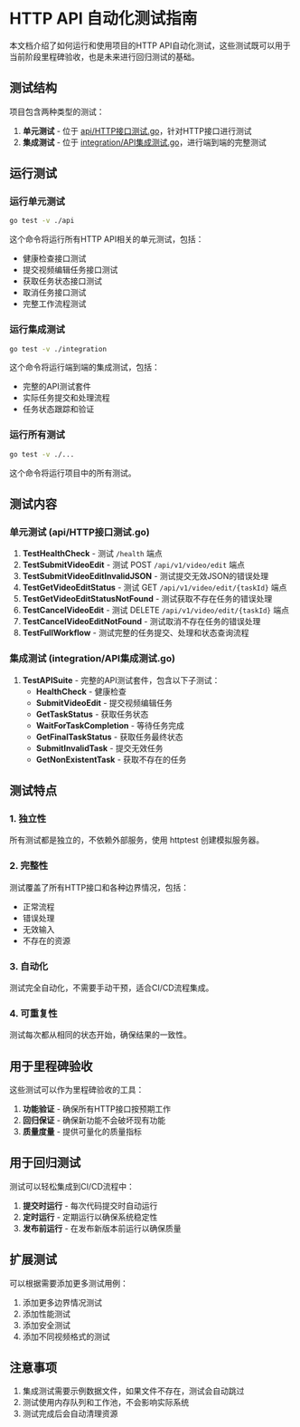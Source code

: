 # HTTP API 自动化测试指南

本文档介绍了如何运行和使用项目的HTTP API自动化测试，这些测试既可以用于当前阶段里程碑验收，也是未来进行回归测试的基础。

## 测试结构

项目包含两种类型的测试：

1. **单元测试** - 位于 [api/HTTP接口测试.go](file:///d:/Work/hsch/ffmpeg-go/api/HTTP接口测试.go)，针对HTTP接口进行测试
2. **集成测试** - 位于 [integration/API集成测试.go](file:///d:/Work/hsch/ffmpeg-go/integration/API集成测试.go)，进行端到端的完整测试

## 运行测试

### 运行单元测试

```bash
go test -v ./api
```

这个命令将运行所有HTTP API相关的单元测试，包括：
- 健康检查接口测试
- 提交视频编辑任务接口测试
- 获取任务状态接口测试
- 取消任务接口测试
- 完整工作流程测试

### 运行集成测试

```bash
go test -v ./integration
```

这个命令将运行端到端的集成测试，包括：
- 完整的API测试套件
- 实际任务提交和处理流程
- 任务状态跟踪和验证

### 运行所有测试

```bash
go test -v ./...
```

这个命令将运行项目中的所有测试。

## 测试内容

### 单元测试 (api/HTTP接口测试.go)

1. **TestHealthCheck** - 测试 `/health` 端点
2. **TestSubmitVideoEdit** - 测试 POST `/api/v1/video/edit` 端点
3. **TestSubmitVideoEditInvalidJSON** - 测试提交无效JSON的错误处理
4. **TestGetVideoEditStatus** - 测试 GET `/api/v1/video/edit/{taskId}` 端点
5. **TestGetVideoEditStatusNotFound** - 测试获取不存在任务的错误处理
6. **TestCancelVideoEdit** - 测试 DELETE `/api/v1/video/edit/{taskId}` 端点
7. **TestCancelVideoEditNotFound** - 测试取消不存在任务的错误处理
8. **TestFullWorkflow** - 测试完整的任务提交、处理和状态查询流程

### 集成测试 (integration/API集成测试.go)

1. **TestAPISuite** - 完整的API测试套件，包含以下子测试：
   - **HealthCheck** - 健康检查
   - **SubmitVideoEdit** - 提交视频编辑任务
   - **GetTaskStatus** - 获取任务状态
   - **WaitForTaskCompletion** - 等待任务完成
   - **GetFinalTaskStatus** - 获取任务最终状态
   - **SubmitInvalidTask** - 提交无效任务
   - **GetNonExistentTask** - 获取不存在的任务

## 测试特点

### 1. 独立性
所有测试都是独立的，不依赖外部服务，使用 httptest 创建模拟服务器。

### 2. 完整性
测试覆盖了所有HTTP接口和各种边界情况，包括：
- 正常流程
- 错误处理
- 无效输入
- 不存在的资源

### 3. 自动化
测试完全自动化，不需要手动干预，适合CI/CD流程集成。

### 4. 可重复性
测试每次都从相同的状态开始，确保结果的一致性。

## 用于里程碑验收

这些测试可以作为里程碑验收的工具：

1. **功能验证** - 确保所有HTTP接口按预期工作
2. **回归保证** - 确保新功能不会破坏现有功能
3. **质量度量** - 提供可量化的质量指标

## 用于回归测试

测试可以轻松集成到CI/CD流程中：

1. **提交时运行** - 每次代码提交时自动运行
2. **定时运行** - 定期运行以确保系统稳定性
3. **发布前运行** - 在发布新版本前运行以确保质量

## 扩展测试

可以根据需要添加更多测试用例：

1. 添加更多边界情况测试
2. 添加性能测试
3. 添加安全测试
4. 添加不同视频格式的测试

## 注意事项

1. 集成测试需要示例数据文件，如果文件不存在，测试会自动跳过
2. 测试使用内存队列和工作池，不会影响实际系统
3. 测试完成后会自动清理资源